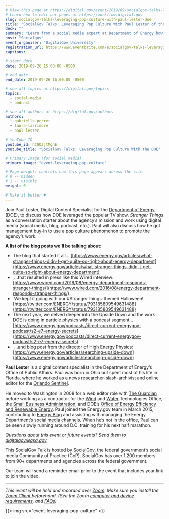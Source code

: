 ```yaml
---
# View this page at https://digital.gov/event/2019/09/socialgov-talks-leveraging-pop-culture-with
# Learn how to edit our pages at https://workflow.digital.gov
slug: socialgov-talks-leveraging-pop-culture-with-paul-lester-doe
title: "SocialGov Talks: Leveraging Pop Culture With Paul Lester of the DOE"
deck: ""
summary: "Learn from a social media expert at Department of Energy how to use pop culture references as a jumping off point to talk about your agency’s work."
host: "Socialgov"
event_organizer: "DigitalGov University"
registration_url: https://www.eventbrite.com/e/socialgov-talks-leveraging-pop-culture-with-paul-lester-of-the-doe-registration-66348428937
captions: 

# start date
date: 2019-09-26 15:00:00 -0500

# end date
end_date: 2019-09-26 16:00:00 -0500

# see all topics at https://digital.gov/topics
topics: 
  - social-media
  - podcast

# see all authors at https://digital.gov/authors
authors: 
  - gabrielle-perret
  - laura-larrimore
  - paul-lester

# YouTube ID
youtube_id: hC9OJjtMgnE
youtube_title: "SocialGov Talks: Leveraging Pop Culture With the DOE"

# Primary Image (for social media)
primary_image: "event-leveraging-pop-culture"

# Page weight: controls how this page appears across the site
# 0 -- hidden
# 1 -- visible
weight: 0

# Make it better ♥
---
```


Join Paul Lester, Digital Content Specialist for the [Department of Energy](https://www.energy.gov/) (DOE), to discuss how DOE leveraged the popular TV show, _Stranger Things_ as a conversation starter about the agency’s mission and work using digital media (social media, blog, podcast, etc.). Paul will also discuss how he got management buy-in to use a pop culture phenomenon to promote the agency’s work.

**A list of the blog posts we'll be talking about:**

- The blog that started it all… [https://www.energy.gov/articles/what-stranger-things-didn-t-get-quite-so-right-about-energy-department](https://www.energy.gov/articles/what-stranger-things-didn-t-get-quite-so-right-about-energy-department)
-  …that resulted in press like this Wired interview: [https://www.wired.com/2016/08/energy-department-responds-stranger-things/](https://www.wired.com/2016/08/energy-department-responds-stranger-things/)
-  We kept it going with our #StrangerThings-themed Halloween! [https://twitter.com/ENERGY/status/793185809549631488](https://twitter.com/ENERGY/status/793185809549631488)
- The next year, we delved deeper into the Upside Down and the work DOE is doing in particle physics with a podcast segment… [https://www.energy.gov/podcasts/direct-current-energygov-podcast/s2-e7-energy-secrets](https://www.energy.gov/podcasts/direct-current-energygov-podcast/s2-e7-energy-secrets)
-  …and blog post from the director of High Energy Physics: [https://www.energy.gov/articles/searching-upside-down](https://www.energy.gov/articles/searching-upside-down)

**Paul Lester** is a digital content specialist in the Department of Energy’s Office of Public Affairs. Paul was born in Ohio but spent most of his life in Florida, where he worked as a news researcher-slash-archivist and online editor for the [Orlando Sentinel](http://www.orlandosentinel.com/).

He moved to Washington in 2008 for a web editor role with [The Guardian](http://www.theguardian.com/us) before working as a contractor for the [Wind](https://www.energy.gov/node/779761) and [Water](https://www.energy.gov/node/779756) Technologies Office, the [Small Business Administration](https://www.sba.gov/), and DOE’s [Office of Energy Efficiency and Renewable Energy](https://www.energy.gov/eere/office-energy-efficiency-renewable-energy). Paul joined the Energy.gov team in March 2015, contributing to [Energy Blog](https://www.energy.gov/blog-archive) and assisting with managing the Energy Department’s [social media channels](https://www.energy.gov/about-us/web-policies/social-media). When he’s not in the office, Paul can be seen slowly running around D.C. training for his next half marathon.

_Questions about this event or future events? Send them to [digitalgov@gsa.gov](mailto:digitalgov@gsa.gov)._

This SocialGov Talk is hosted by [SocialGov](https://digital.gov/communities/social-media/), the federal government’s social media Community of Practice (CoP). SocialGov has over 1,200 members from 90+ departments and agencies across the federal government. 

Our team will send a reminder email prior to the event that includes your link to join the video. 

---

_This event will be held and recorded over [Zoom](https://www.zoom.us/). Make sure you install the [Zoom Client ](https://zoom.us/download#client&#95;4meeting) beforehand. (See the Zoom [computer and device requirements](https://support.zoom.us/hc/en-us/articles/201362023-System-Requirements-for-PC-Mac-and-Linux), and [FAQs](https://support.zoom.us/hc/en-us/sections/200277708-Frequently-Asked-Questions))_ 

{{< img src="event-leveraging-pop-culture" >}}
